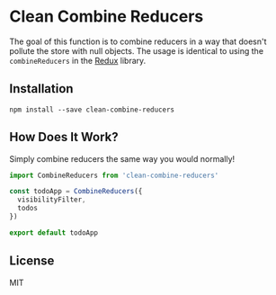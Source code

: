Clean Combine Reducers
=========================

The goal of this function is to combine reducers in a way that doesn't pollute the store with null objects. The usage is identical to using the `combineReducers` in the [Redux](https://github.com/reactjs/redux) library.


## Installation


```
npm install --save clean-combine-reducers
```

## How Does It Work?

Simply combine reducers the same way you would normally!

```js
import CombineReducers from 'clean-combine-reducers'

const todoApp = CombineReducers({
  visibilityFilter,
  todos
})

export default todoApp
```

## License

MIT
